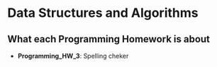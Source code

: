 # Data Structures and Algorithms

## What each Programming Homework is about
- **Programming_HW_3**: Spelling cheker
